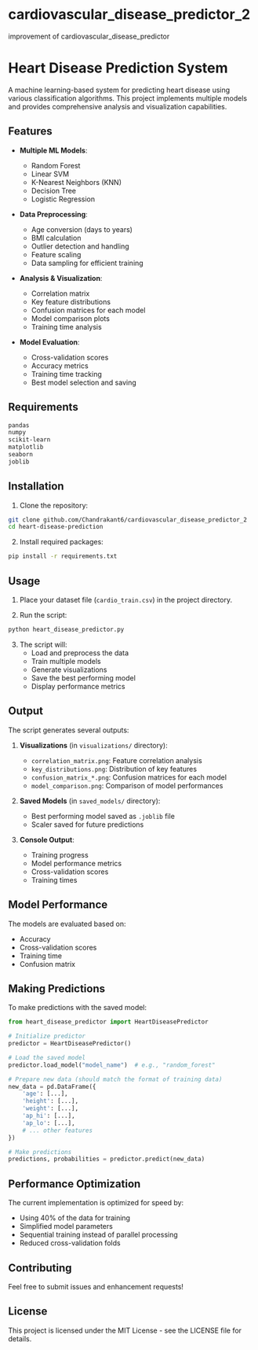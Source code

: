 # cardiovascular_disease_predictor_2
improvement of cardiovascular_disease_predictor

# Heart Disease Prediction System

A machine learning-based system for predicting heart disease using various classification algorithms. This project implements multiple models and provides comprehensive analysis and visualization capabilities.

## Features

- **Multiple ML Models**:
  - Random Forest
  - Linear SVM
  - K-Nearest Neighbors (KNN)
  - Decision Tree
  - Logistic Regression

- **Data Preprocessing**:
  - Age conversion (days to years)
  - BMI calculation
  - Outlier detection and handling
  - Feature scaling
  - Data sampling for efficient training

- **Analysis & Visualization**:
  - Correlation matrix
  - Key feature distributions
  - Confusion matrices for each model
  - Model comparison plots
  - Training time analysis

- **Model Evaluation**:
  - Cross-validation scores
  - Accuracy metrics
  - Training time tracking
  - Best model selection and saving

## Requirements

```bash
pandas
numpy
scikit-learn
matplotlib
seaborn
joblib
```

## Installation

1. Clone the repository:
```bash
git clone github.com/Chandrakant6/cardiovascular_disease_predictor_2
cd heart-disease-prediction
```

2. Install required packages:
```bash
pip install -r requirements.txt
```

## Usage

1. Place your dataset file (`cardio_train.csv`) in the project directory.

2. Run the script:
```bash
python heart_disease_predictor.py
```

3. The script will:
   - Load and preprocess the data
   - Train multiple models
   - Generate visualizations
   - Save the best performing model
   - Display performance metrics

## Output

The script generates several outputs:

1. **Visualizations** (in `visualizations/` directory):
   - `correlation_matrix.png`: Feature correlation analysis
   - `key_distributions.png`: Distribution of key features
   - `confusion_matrix_*.png`: Confusion matrices for each model
   - `model_comparison.png`: Comparison of model performances

2. **Saved Models** (in `saved_models/` directory):
   - Best performing model saved as `.joblib` file
   - Scaler saved for future predictions

3. **Console Output**:
   - Training progress
   - Model performance metrics
   - Cross-validation scores
   - Training times

## Model Performance

The models are evaluated based on:
- Accuracy
- Cross-validation scores
- Training time
- Confusion matrix

## Making Predictions

To make predictions with the saved model:

```python
from heart_disease_predictor import HeartDiseasePredictor

# Initialize predictor
predictor = HeartDiseasePredictor()

# Load the saved model
predictor.load_model("model_name")  # e.g., "random_forest"

# Prepare new data (should match the format of training data)
new_data = pd.DataFrame({
    'age': [...],
    'height': [...],
    'weight': [...],
    'ap_hi': [...],
    'ap_lo': [...],
    # ... other features
})

# Make predictions
predictions, probabilities = predictor.predict(new_data)
```

## Performance Optimization

The current implementation is optimized for speed by:
- Using 40% of the data for training
- Simplified model parameters
- Sequential training instead of parallel processing
- Reduced cross-validation folds

## Contributing

Feel free to submit issues and enhancement requests!

## License

This project is licensed under the MIT License - see the LICENSE file for details. 
